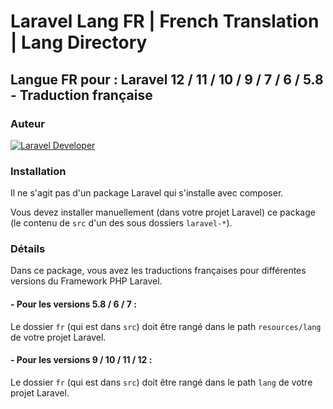 # Laravel Lang FR | French Translation | Lang Directory

## Langue FR pour : Laravel 12 / 11 / 10 / 9 / 7 / 6 / 5.8 - Traduction française

### Auteur

[![Laravel Developer](https://raw.githubusercontent.com/s-damian/medias/main/s-damian-logo-full-stack.webp)](https://github.com/s-damian)

### Installation

Il ne s'agit pas d'un package Laravel qui s'installe avec composer.

Vous devez installer manuellement (dans votre projet Laravel) ce package (le contenu de ```src``` d'un des sous dossiers ```laravel-*```).

### Détails

Dans ce package, vous avez les traductions françaises pour différentes versions du Framework PHP Laravel.

#### - Pour les versions 5.8 / 6 / 7 :
Le dossier ```fr``` (qui est dans ```src```) doit être rangé dans le path ```resources/lang``` de votre projet Laravel.

#### - Pour les versions 9 / 10 / 11 / 12 :
Le dossier ```fr``` (qui est dans ```src```) doit être rangé dans le path ```lang``` de votre projet Laravel.
